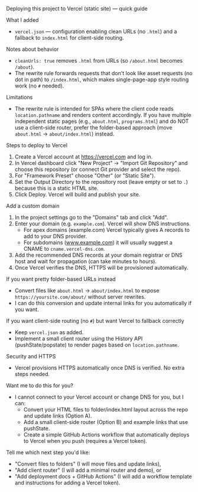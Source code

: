 Deploying this project to Vercel (static site) — quick guide

What I added
- `vercel.json` — configuration enabling clean URLs (no `.html`) and a fallback to `index.html` for client-side routing.

Notes about behavior
- `cleanUrls: true` removes `.html` from URLs (so `/about.html` becomes `/about`).
- The rewrite rule forwards requests that don't look like asset requests (no dot in path) to `/index.html`, which makes single-page-app style routing work (no `#` needed).

Limitations
- The rewrite rule is intended for SPAs where the client code reads `location.pathname` and renders content accordingly. If you have multiple independent static pages (e.g., `about.html`, `programs.html`) and do NOT use a client-side router, prefer the folder-based approach (move `about.html` → `about/index.html`) instead.

Steps to deploy to Vercel
1. Create a Vercel account at https://vercel.com and log in.
2. In Vercel dashboard click "New Project" → "Import Git Repository" and choose this repository (or connect Git provider and select the repo).
3. For "Framework Preset" choose "Other" (or "Static Site").
4. Set the Output Directory to the repository root (leave empty or set to `.`) because this is a static HTML site.
5. Click Deploy. Vercel will build and publish your site.

Add a custom domain
1. In the project settings go to the "Domains" tab and click "Add".
2. Enter your domain (e.g. `example.com`). Vercel will show DNS instructions.
   - For apex domains (example.com) Vercel typically gives A records to add to your DNS provider.
   - For subdomains (www.example.com) it will usually suggest a CNAME to `cname.vercel-dns.com`.
3. Add the recommended DNS records at your domain registrar or DNS host and wait for propagation (can take minutes to hours).
4. Once Vercel verifies the DNS, HTTPS will be provisioned automatically.

If you want pretty folder-based URLs instead
- Convert files like `about.html` → `about/index.html` to expose `https://yoursite.com/about/` without server rewrites.
- I can do this conversion and update internal links for you automatically if you want.

If you want client-side routing (no `#`) but want Vercel to fallback correctly
- Keep `vercel.json` as added.
- Implement a small client router using the History API (pushState/popstate) to render pages based on `location.pathname`.

Security and HTTPS
- Vercel provisions HTTPS automatically once DNS is verified. No extra steps needed.

Want me to do this for you?
- I cannot connect to your Vercel account or change DNS for you, but I can:
  - Convert your HTML files to folder/index.html layout across the repo and update links (Option A).
  - Add a small client-side router (Option B) and example links that use pushState.
  - Create a simple GitHub Actions workflow that automatically deploys to Vercel when you push (requires a Vercel token).

Tell me which next step you'd like:
- "Convert files to folders" (I will move files and update links),
- "Add client router" (I will add a minimal router and demo), or
- "Add deployment docs + GitHub Actions" (I will add a workflow template and instructions for adding a Vercel token).